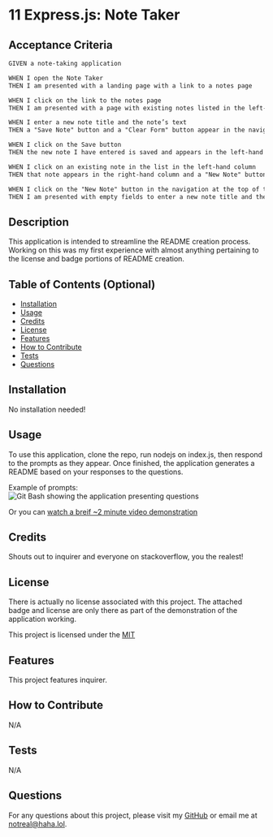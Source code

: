 # 11 Express.js: Note Taker


## Acceptance Criteria

```md
GIVEN a note-taking application

WHEN I open the Note Taker
THEN I am presented with a landing page with a link to a notes page

WHEN I click on the link to the notes page
THEN I am presented with a page with existing notes listed in the left-hand column, plus empty fields to enter a new note title and the note’s text in the right-hand column

WHEN I enter a new note title and the note’s text
THEN a "Save Note" button and a "Clear Form" button appear in the navigation at the top of the page

WHEN I click on the Save button
THEN the new note I have entered is saved and appears in the left-hand column with the other existing notes and the buttons in the navigation disappear

WHEN I click on an existing note in the list in the left-hand column
THEN that note appears in the right-hand column and a "New Note" button appears in the navigation

WHEN I click on the "New Note" button in the navigation at the top of the page
THEN I am presented with empty fields to enter a new note title and the note’s text in the right-hand column and the button disappears
```

## Description
  
This application is intended to streamline the README creation process.
Working on this was my first experience with almost anything pertaining to the license and badge portions of README creation.
  
## Table of Contents (Optional)
  
 - [Installation](#installation)
 - [Usage](#usage)
 - [Credits](#credits)
 - [License](#license)
 - [Features](#features)
 - [How to Contribute](#how-to-contribute)
 - [Tests](#tests)
 - [Questions](#questions)
  
## Installation
  
No installation needed!
  
## Usage
  
To use this application, clone the repo, run nodejs on index.js, then respond to the prompts as they appear. Once finished, the application generates a README based on your responses to the questions.

Example of prompts:
![Git Bash showing the application presenting questions](./screenshots/Screenshot-of-prompt.png)

Or you can [watch a breif ~2 minute video demonstration](https://drive.google.com/file/d/1oSL23y9zeA6RKMeNkJh8-xS52Jap3vd-/view)
  
## Credits
  
Shouts out to inquirer and everyone on stackoverflow, you the realest!

## License

There is actually no license associated with this project. The attached badge and license are only there as part of the demonstration of the application working.

This project is licensed under the [MIT](https://opensource.org/licenses/MIT)
  
## Features
  
This project features inquirer.
  
## How to Contribute
  
N/A
  
## Tests
  
N/A

## Questions

For any questions about this project, please visit my [GitHub](https://github.com/enkw) or email me at notreal@haha.lol.
